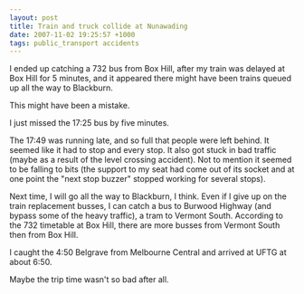```yaml
---
layout: post
title: Train and truck collide at Nunawading
date: 2007-11-02 19:25:57 +1000
tags: public_transport accidents
---
```


I ended up catching a 732 bus from Box Hill, after my train was delayed at Box Hill for 5 minutes, and it appeared there might have been trains queued up all the way to Blackburn.

This might have been a mistake.

I just missed the 17:25 bus by five minutes.

The 17:49 was running late, and so full that people were left behind. It seemed like it had to stop and every stop. It also got stuck in bad traffic (maybe as a result of the level crossing accident). Not to mention it seemed to be falling to bits (the support
to my seat had come out of its socket and at one point the "next stop buzzer" stopped working for several stops).

Next time, I will go all the way to Blackburn, I think. Even if I give up on the train replacement busses, I can catch a bus to Burwood Highway (and bypass some of the heavy traffic), a tram to Vermont South. According to the 732 timetable at Box Hill, there are more busses from Vermont South then from Box Hill.

I caught the 4:50 Belgrave from Melbourne Central and arrived at UFTG at about 6:50.

Maybe the trip time wasn't so bad after all.
